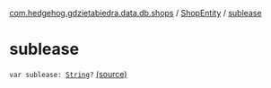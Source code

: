 [com.hedgehog.gdzietabiedra.data.db.shops](../index.md) / [ShopEntity](index.md) / [sublease](./sublease.md)

# sublease

`var sublease: `[`String`](https://kotlinlang.org/api/latest/jvm/stdlib/kotlin/-string/index.html)`?` [(source)](https://github.com/asvid/GdzieTaBiedra/tree/master/app/src/main/java/com/hedgehog/gdzietabiedra/data/repository/shops/ShopEntity.kt#L43)